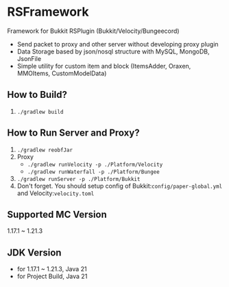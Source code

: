 # RSFramework
Framework for Bukkit RSPlugin (Bukkit/Velocity/Bungeecord)
- Send packet to proxy and other server without developing proxy plugin
- Data Storage based by json/nosql structure with MySQL, MongoDB, JsonFile
- Simple utility for custom item and block (ItemsAdder, Oraxen, MMOItems, CustomModelData)

## How to Build?
1. `./gradlew build`

## How to Run Server and Proxy?

1. `./gradlew reobfJar`
2. Proxy
    - `./gradlew runVelocity -p ./Platform/Velocity`
    - `./gradlew runWaterfall -p ./Platform/Bungee`
3. `./gradlew runServer -p ./Platform/Bukkit`
4. Don't forget. You should setup config of Bukkit:`config/paper-global.yml` and Velocity:`velocity.toml`

## Supported MC Version
1.17.1 ~ 1.21.3

## JDK Version
- for 1.17.1 ~ 1.21.3, Java 21
- for Project Build, Java 21